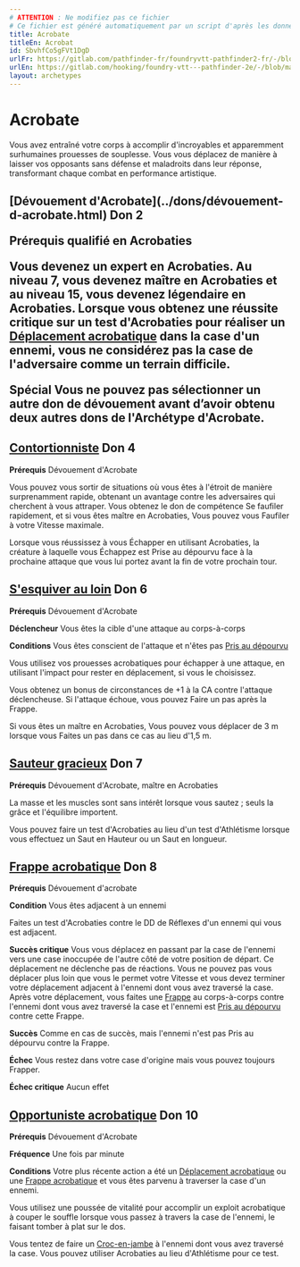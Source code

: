 ```yaml
---
# ATTENTION : Ne modifiez pas ce fichier
# Ce fichier est généré automatiquement par un script d'après les données du module Foundry VTT officiel et de sa traduction
title: Acrobate
titleEn: Acrobat
id: SbvhfCo5gFVt1DgD
urlFr: https://gitlab.com/pathfinder-fr/foundryvtt-pathfinder2-fr/-/blob/master/data/archetypes/SbvhfCo5gFVt1DgD.htm
urlEn: https://gitlab.com/hooking/foundry-vtt---pathfinder-2e/-/blob/master/packs/data/archetypes.db/acrobat.json
layout: archetypes
---
```

# Acrobate

Vous avez entraîné votre corps à accomplir d'incroyables et apparemment surhumaines prouesses de souplesse. Vous vous déplacez de manière à laisser vos opposants sans défense et maladroits dans leur réponse, transformant chaque combat en performance artistique.

<h2 style="text-align: left;">[Dévouement d'Acrobate](../dons/dévouement-d-acrobate.html) Don 2

**Prérequis** qualifié en Acrobaties

Vous devenez un expert en Acrobaties. Au niveau 7, vous devenez maître en Acrobaties et au niveau 15, vous devenez légendaire en Acrobaties. Lorsque vous obtenez une réussite critique sur un test d'Acrobaties pour réaliser un [Déplacement acrobatique](../actions/déplacement-acrobatique.html) dans la case d'un ennemi, vous ne considérez pas la case de l'adversaire comme un terrain difficile.

**Spécial** Vous ne pouvez pas sélectionner un autre don de dévouement avant d’avoir obtenu deux autres dons de l'Archétype d'Acrobate.
 
## [ Contortionniste](../dons/contortionniste.html) Don 4

**Prérequis** Dévouement d'Acrobate

Vous pouvez vous sortir de situations où vous êtes à l'étroit de manière surprenamment rapide, obtenant un avantage contre les adversaires qui cherchent à vous attraper. Vous obtenez le don de compétence <a class="entity-link" data-pack="pf2e.feats-srd" data-id="3G8xUlgCjRmRJNfP" draggable="true">Se faufiler rapidement</a>, et si vous êtes maître en Acrobaties, Vous pouvez vous <a class="entity-link" data-pack="pf2e.actionspf2e" data-id="kMcV8e5EZUxa6evt" draggable="true">Faufiler</a> à votre Vitesse maximale.

Lorsque vous réussissez à vous Échapper en utilisant Acrobaties, la créature à laquelle vous Échappez est <a class="entity-link" data-pack="pf2e.conditionitems" data-id="AJh5ex99aV6VTggg" draggable="true"><i class="fas fa-book-open"></i>Prise au dépourvu</a> face à la prochaine attaque que vous lui portez avant la fin de votre prochain tour.

## [S'esquiver au loin](../dons/s-esquiver-au-loin.html) Don 6

**Prérequis** Dévouement d'Acrobate

**Déclencheur** Vous êtes la cible d'une attaque au corps-à-corps

**Conditions** Vous êtes conscient de l'attaque et n'êtes pas [Pris au dépourvu](../conditions/pris-au-dépourvu.html)

Vous utilisez vos prouesses acrobatiques pour échapper à une attaque, en utilisant l'impact pour rester en déplacement, si vous le choisissez.

Vous obtenez un bonus de circonstances de +1 à la CA contre l'attaque déclencheuse. Si l'attaque échoue, vous pouvez Faire un pas après la Frappe.

Si vous êtes un maître en Acrobaties, Vous pouvez vous déplacer de 3 m lorsque vous Faites un pas dans ce cas au lieu d'1,5 m.

## [ Sauteur gracieux](../dons/sauteur-gracieux.html) Don 7

**Prérequis** Dévouement d'Acrobate, maître en Acrobaties

La masse et les muscles sont sans intérêt lorsque vous sautez ; seuls la grâce et l'équilibre importent.

Vous pouvez faire un test d'Acrobaties au lieu d'un test d'Athlétisme lorsque vous effectuez un <a class="entity-link" data-pack="pf2e.actionspf2e" data-id="2HJ4yuEFY1Cast4h" draggable="true">Saut en Hauteur</a> ou un <a class="entity-link" data-pack="pf2e.actionspf2e" data-id="JUvAvruz7yRQXfz2" draggable="true">Saut en longueur</a>.

## [Frappe acrobatique](../dons/frappe-acrobatique.html) Don 8

**Prérequis** Dévouement d'acrobate

**Condition** Vous êtes adjacent à un ennemi

Faites un test d'Acrobaties contre le DD de Réflexes d'un ennemi qui vous est adjacent.

**Succès critique** Vous vous déplacez en passant par la case de l'ennemi vers une case inoccupée de l'autre côté de votre position de départ. Ce déplacement ne déclenche pas de réactions. Vous ne pouvez pas vous déplacer plus loin que vous le permet votre Vitesse et vous devez terminer votre déplacement adjacent à l'ennemi dont vous avez traversé la case. Après votre déplacement, vous faites une [Frappe](../actions/frapper.html) au corps-à-corps contre l'ennemi dont vous avez traversé la case et l'ennemi est [Pris au dépourvu](../conditions/pris-au-dépourvu.html) contre cette Frappe.

**Succès** Comme en cas de succès, mais l'ennemi n'est pas Pris au dépourvu contre la Frappe.

**Échec** Vous restez dans votre case d'origine mais vous pouvez toujours Frapper.

**Échec critique** Aucun effet

## [Opportuniste acrobatique](../dons/opportuniste-acrobatique.html) Don 10

**Prérequis** Dévouement d'Acrobate

**Fréquence** Une fois par minute

**Conditions** Votre plus récente action a été un [Déplacement acrobatique](../actions/déplacement-acrobatique.html) ou une [Frappe acrobatique](../dons/frappe-acrobatique.html) et vous êtes parvenu à traverser la case d'un ennemi.

Vous utilisez une poussée de vitalité pour accomplir un exploit acrobatique à couper le souffle lorsque vous passez à travers la case de l'ennemi, le faisant tomber à plat sur le dos.

Vous tentez de faire un [Croc-en-jambe](../actions/croc-en-jambe.html) à l'ennemi dont vous avez traversé la case. Vous pouvez utiliser Acrobaties au lieu d'Athlétisme pour ce test.
